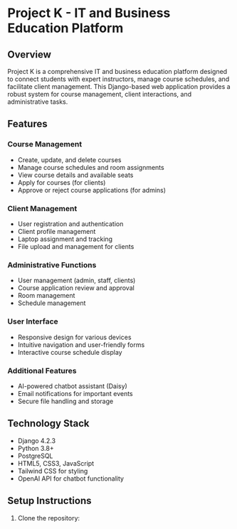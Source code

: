 # Project K - IT and Business Education Platform

## Overview

Project K is a comprehensive IT and business education platform designed to connect students with expert instructors, manage course schedules, and facilitate client management. This Django-based web application provides a robust system for course management, client interactions, and administrative tasks.

## Features

### Course Management
- Create, update, and delete courses
- Manage course schedules and room assignments
- View course details and available seats
- Apply for courses (for clients)
- Approve or reject course applications (for admins)

### Client Management
- User registration and authentication
- Client profile management
- Laptop assignment and tracking
- File upload and management for clients

### Administrative Functions
- User management (admin, staff, clients)
- Course application review and approval
- Room management
- Schedule management

### User Interface
- Responsive design for various devices
- Intuitive navigation and user-friendly forms
- Interactive course schedule display

### Additional Features
- AI-powered chatbot assistant (Daisy)
- Email notifications for important events
- Secure file handling and storage

## Technology Stack

- Django 4.2.3
- Python 3.8+
- PostgreSQL
- HTML5, CSS3, JavaScript
- Tailwind CSS for styling
- OpenAI API for chatbot functionality

## Setup Instructions

1. Clone the repository:

